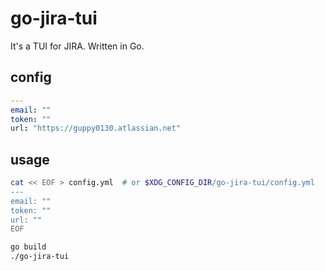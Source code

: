 # go-jira-tui

It's a TUI for JIRA. Written in Go.

## config

```yaml
---
email: ""
token: ""
url: "https://guppy0130.atlassian.net"
```

## usage

```bash
cat << EOF > config.yml  # or $XDG_CONFIG_DIR/go-jira-tui/config.yml
---
email: ""
token: ""
url: ""
EOF

go build
./go-jira-tui
```
